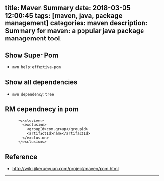 title: Maven Summary
date: 2018-03-05 12:00:45
tags: [maven, java, package management]
categories: maven
description: Summary for maven: a popular java package management tool.
---

## Show Super Pom

- `mvn help:effective-pom`

## Show all dependencies

- `mvn dependency:tree`

## RM dependnecy in pom

```
      <exclusions>
        <exclusion>
          <groupId>com.group</groupId>
          <artifactId>name</artifactId>
        </exclusion>
      </exclusions>

```

## Reference

- http://wiki.jikexueyuan.com/project/maven/pom.html


---
